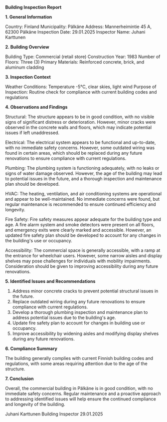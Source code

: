  **Building Inspection Report**

**1. General Information**

Country: Finland
Municipality: Pälkäne
Address: Mannerheimintie 45 A, 62300 Pälkäne
Inspection Date: 29.01.2025
Inspector Name: Juhani Karttunen

**2. Building Overview**

Building Type: Commercial (retail store)
Construction Year: 1983
Number of Floors: Three (3)
Primary Materials: Reinforced concrete, brick, and aluminum cladding

**3. Inspection Context**

Weather Conditions: Temperature -5°C, clear skies, light wind
Purpose of Inspection: Routine check for compliance with current building codes and regulations

**4. Observations and Findings**

Structural: The structure appears to be in good condition, with no visible signs of significant distress or deterioration. However, minor cracks were observed in the concrete walls and floors, which may indicate potential issues if left unaddressed.

Electrical: The electrical system appears to be functional and up-to-date, with no immediate safety concerns. However, some outdated wiring was found in certain areas, which should be replaced during any future renovations to ensure compliance with current regulations.

Plumbing: The plumbing system is functioning adequately, with no leaks or signs of water damage observed. However, the age of the building may lead to potential issues in the future, and a thorough inspection and maintenance plan should be developed.

HVAC: The heating, ventilation, and air conditioning systems are operational and appear to be well-maintained. No immediate concerns were found, but regular maintenance is recommended to ensure continued efficiency and longevity.

Fire Safety: Fire safety measures appear adequate for the building type and age. A fire alarm system and smoke detectors were present on all floors, and emergency exits were clearly marked and accessible. However, an updated fire safety plan should be developed to account for any changes in the building's use or occupancy.

Accessibility: The commercial space is generally accessible, with a ramp at the entrance for wheelchair users. However, some narrow aisles and display shelves may pose challenges for individuals with mobility impairments. Consideration should be given to improving accessibility during any future renovations.

**5. Identified Issues and Recommendations**

1. Address minor concrete cracks to prevent potential structural issues in the future.
2. Replace outdated wiring during any future renovations to ensure compliance with current regulations.
3. Develop a thorough plumbing inspection and maintenance plan to address potential issues due to the building's age.
4. Update fire safety plan to account for changes in building use or occupancy.
5. Improve accessibility by widening aisles and modifying display shelves during any future renovations.

**6. Compliance Summary**

The building generally complies with current Finnish building codes and regulations, with some areas requiring attention due to the age of the structure.

**7. Conclusion**

Overall, the commercial building in Pälkäne is in good condition, with no immediate safety concerns. Regular maintenance and a proactive approach to addressing identified issues will help ensure the continued compliance and longevity of the building.

Juhani Karttunen
Building Inspector
29.01.2025